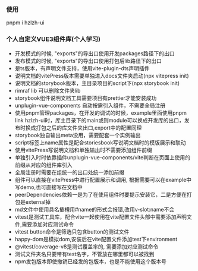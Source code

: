 ### 使用
pnpm i hzlzh-ui

### 个人自定义VUE3组件库(个人学习)

* 开发模式的时候, "exports"的导出口使用开发packages路径下的出口
* 发布模式的时候, "exports"的导出口使用打包后lib路径下的出口
* 是ts版本，有声明文件支持，使用vite-plugin-dts声明插件
* 说明文档的vitePress版本需要单独进入docs文件夹启动(npx vitepress init)
* 说明文档的storybook版本，主目录项目的script下(npx storybook init)
* rimraf lib 可以删除文件夹lib
* storybook组件说明文档工具需要项目有prettier才能安装成功
* unplugin-vue-components 自动按需引入组件，不需要全局注册
* 使用pnpm管理packages，在开发的调试的时候，example里面使用pnpm link hzlzh-ui时，库主目录下的main或则module可以换成开发库的出口，发布时换成打包之后的库文件夹出口,export中的配置同理
* storybook独自输出meta没用，需要配套一个实例输出
* script标签上name属性是配合storiesbook写说明文档时的模版展示和联动
* 使用vitePress写说明文档和单独输出时不需要添加组件前缀
* 单独引入时时依靠插件unplugin-vue-components/vite判断在页面上使用的前缀从对应的组件库引入
* 全局注册时需要在组统一的出口处统一添加前缀
* 组件可以直接在vitePress中进行配置展示和调用, 根据需要可以在example中写demo,也可直接写在文档中
* peerDependencies依赖一是为了在使用组件时要提示安装它，二是方便在打包是external掉
* md文件中使用具名插槽用#name的形式会报错,改用v-slot:name不会
* vitest是测试工具库，配合vite一起使用在vite配置文件头部中需要添加声明文件,需要添加对应测试命令
* vitest button命令是筛选只包含button的测试文件
* happy-dom是模拟dom,安装后在vite配置文件添加test下environment
* @vitest/coverage-v8是测试覆盖率的, 需要添加对应测试命令
* 测试文件夹名只要带有test名字，不管放在哪里都可以被找到
* npm发包版本即使撤销已经发的包版本，也是不能使用这个版本号
